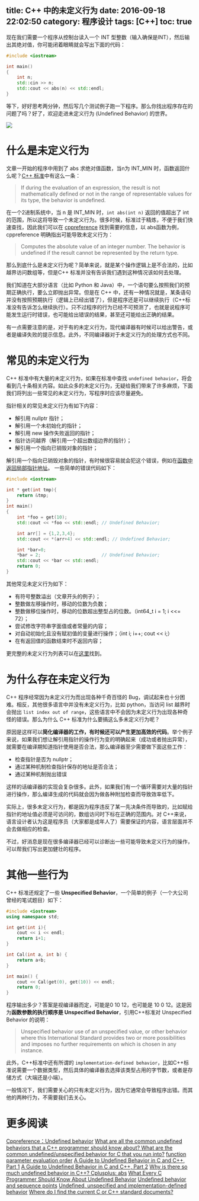 title: C++ 中的未定义行为
date: 2016-09-18 22:02:50
category: 程序设计
tags: [C++]
toc: true
---

现在我们需要一个程序从控制台读入一个 INT 型整数（输入确保是INT），然后输出其绝对值，你可能闭着眼睛就会写出下面的代码：

```c++
#include <iostream>

int main()
{
    int n;
    std::cin >> n;
    std::cout << abs(n) << std::endl;
}
```

等下，好好思考两分钟，然后写几个测试例子跑一下程序。那么你找出程序存在的问题了吗？好了，欢迎走进未定义行为 (Undefined Behavior) 的世界。

![][1]

<!-- more -->

# 什么是未定义行为

文章一开始的程序中用到了 abs 求绝对值函数，当n为 INT_MIN 时，函数返回什么呢？[C++ 标准](http://www.open-std.org/jtc1/sc22/wg21/docs/papers/2013/n3797.pdf)中有这么一条：

> If during the evaluation of an expression, the result is not mathematically defined or not in the range of representable values for its type, the behavior is undefined.

在一个2进制系统中，当 n 是 INT_MIN 时，`int abs(int n)` 返回的值超出了 int 的范围，所以这将导致一个未定义行为。很多时候，标准过于精炼，不便于我们快速查找，因此我们可以在 [cppreference](http://en.cppreference.com/w/cpp) 找到需要的信息，以 abs函数为例，cppreference 明确指出可能导致未定义行为：

> Computes the absolute value of an integer number. The behavior is undefined if the result cannot be represented by the return type.

那么到底什么是未定义行为呢？简单来说，就是某个操作逻辑上是不合法的，比如越界访问数组等，但是C++ 标准并没有告诉我们遇到这种情况该如何去处理。

我们知道在大部分语言（比如 Python 和 Java）中，一个语句要么按照我们的预期正确执行，要么立即抛出异常。但是在 C++ 中，还有一种情况就是，某条语句并没有按照预期执行（逻辑上已经出错了），但是程序还是可以继续执行（C++标准没有告诉怎么继续执行）。只不过程序的行为已经不可预测了，也就是说程序可能发生运行时错误，也可能给出错误的结果，甚至还可能给出正确的结果。

有一点需要注意的是，对于有的未定义行为，现代编译器有时候可以给出警告，或者是编译失败的提示信息。此外，不同编译器对于未定义行为的处理方式也不同。

# 常见的未定义行为

C++ 标准中有大量的未定义行为，如果在标准中查找 `undefined behavior`，将会看到几十条相关内容。如此众多的未定义行为，无疑给我们带来了许多麻烦，下面我们将列出一些常见的未定义行为，写程序时应该尽量避免。

指针相关的常见未定义行为有如下内容：

* 解引用 nullptr 指针；
* 解引用一个未初始化的指针；
* 解引用 new 操作失败返回的指针；
* 指针访问越界（解引用一个超出数组边界的指针）；
* 解引用一个指向已销毁对象的指针；

解引用一个指向已销毁对象的指针，有时候很容易就会犯这个错误，例如在[函数中返回局部指针地址](https://github.com/xuelangZF/CS_Offer/blob/master/C%2B%2B/Function.md#函数返回值)。 一些简单的错误代码如下：

```c++
#include <iostream>

int * get(int tmp){
    return &tmp;
}
int main()
{
    int *foo = get(10);
    std::cout << *foo << std::endl; // Undefined Behavior;

    int arr[] = {1,2,3,4};
    std::cout << *(arr+4) << std::endl; // Undefined Behavior;

    int *bar=0;
    *bar = 2;                       // Undefined Behavior;
    std::cout << *bar << std::endl;
    return 0;
}
```

其他常见未定义行为如下：

* 有符号整数溢出（文章开头的例子）；
* 整数做左移操作时，移动的位数为负数；
* 整数做移位操作时，移动的位数超出整型占的位数。（int64_t i = 1; i <<= 72）；
* 尝试修改字符串字面值或者常量的内容；
* 对自动初始化且没有赋初值的变量进行操作；（int i; i++; cout << i;）
* 在有返回值的函数结束时不返回内容；

更完整的未定义行为列表可以在[这里](http://stackoverflow.com/questions/367633/what-are-all-the-common-undefined-behaviours-that-a-c-programmer-should-know-a)找到。

# 为什么存在未定义行为

C++ 程序经常因为未定义行为而出现各种千奇百怪的 Bug，调试起来也十分困难。相反，其他很多语言中并没有未定义行为，比如 python，当访问 list 越界时会抛出 `list index out of range`，这些语言中不会因为未定义行为出现各种奇怪的错误。那么为什么 C++ 标准为什么要搞这么多未定义行为呢？

原因是这样可以**简化编译器的工作，有时候还可以产生更加高效的代码**。举个例子来说，如果我们想让解引用指针的操作行为变的明确起来（成功或者抛出异常），就需要在编译期知道指针使用是否合法，那么编译器至少需要做下面这些工作：

* 检查指针是否为 nullptr；
* 通过某种机制检查指针保存的地址是否合法；
* 通过某种机制抛出错误

这样的话编译器的实现会复杂很多。此外，如果我们有一个循环需要对大量的指针进行操作，那么编译生成的代码就会因为做各种附加检查而导致效率低下。

实际上，很多未定义行为，都是因为程序违反了某一先决条件而导致的，比如赋给指针的地址值必须是可访问的，数组访问时下标在正确的范围内。对 C++来说，语言设计者认为这是程序员（大家都是成年人了）需要保证的内容，语言层面并不会去做相应的检查。

不过，好消息是现在很多编译器已经可以诊断出一些可能导致未定义行为的操作，可以帮我们写出更加健壮的程序。

# 其他一些行为

C++ 标准还规定了一些 **Unspecified Behavior**，一个简单的例子（一个大公司曾经的笔试题目）如下：

```c++
#include <iostream>
using namespace std;

int get(int i){
    cout << i << endl;
    return i+1;
}

int Cal(int a, int b) {
    return a+b;
}

int main() {
    cout << Cal(get(0), get(10)) << endl;
    return 0;
}
```

程序输出多少？答案是视编译器而定，可能是0 10 12，也可能是 10 0 12。这是因为**函数参数的执行顺序是 Unspecified Behavior**，引用C++标准对 Unspecified Behavior 的说明：

> Unspecified behavior use of an unspecified value, or other behavior where this International Standard provides two or more possibilities and imposes no further requirements on which is chosen in any instance.

此外，C++标准中还有所谓的 `implementation-defined behavior`，比如C++标准说需要一个数据类型，然后具体的编译器去选择该类型占用的字节数，或者是存储方式（大端还是小端）。

一般情况下，我们需要关心的只有未定义行为，因为它通常会导致程序出错。而其他的两种行为，不需要我们去关心。

# 更多阅读

[Cppreference：Undefined behavior](http://en.cppreference.com/w/cpp/language/ub)
[What are all the common undefined behaviors that a C++ programmer should know about? ](http://stackoverflow.com/questions/367633/what-are-all-the-common-undefined-behaviours-that-a-c-programmer-should-know-a)
[What are the common undefined/unspecified behavior for C that you run into?](http://stackoverflow.com/questions/98340/what-are-the-common-undefined-unspecified-behavior-for-c-that-you-run-into)
[function parameter evaluation order](http://stackoverflow.com/questions/9566187/function-parameter-evaluation-order)
[A Guide to Undefined Behavior in C and C++, Part 1](http://blog.regehr.org/archives/213)
[A Guide to Undefined Behavior in C and C++, Part 2](http://blog.regehr.org/archives/213)
[Why is there so much undefined behavior in C++? ](https://www.quora.com/Why-is-there-so-much-undefined-behaviour-in-C++-Wouldnt-it-be-better-if-some-of-them-were-pre-defined-in-the-standard)
[Cplusplus: abs](http://www.cplusplus.com/reference/cstdlib/abs/?kw=abs)
[What Every C Programmer Should Know About Undefined Behavior](http://blog.llvm.org/2011/05/what-every-c-programmer-should-know.html)
[Undefined behavior and sequence points](http://stackoverflow.com/questions/4176328/undefined-behavior-and-sequence-points)
[Undefined, unspecified and implementation-defined behavior](http://stackoverflow.com/questions/2397984/undefined-unspecified-and-implementation-defined-behavior)
[Where do I find the current C or C++ standard documents?](http://stackoverflow.com/questions/81656/where-do-i-find-the-current-c-or-c-standard-documents)


[1]: https://slefboot-1251736664.cos.ap-beijing.myqcloud.com/20160918_ub.png

